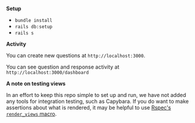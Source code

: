 **Setup**
* `bundle install`
* `rails db:setup`
* `rails s`

**Activity**

You can create new questions at `http://localhost:3000`.

You can see question and response activity at `http://localhost:3000/dashboard`

**A note on testing views**

In an effort to keep this repo simple to set up and run, we have not added any tools for integration testing, such as Capybara. If you do want to make assertions about what is rendered, it may be helpful to use [Rspec's `render_views` macro](https://relishapp.com/rspec/rspec-rails/v/3-9/docs/controller-specs/render-views#render-views-on-and-off-in-nested-groups).
